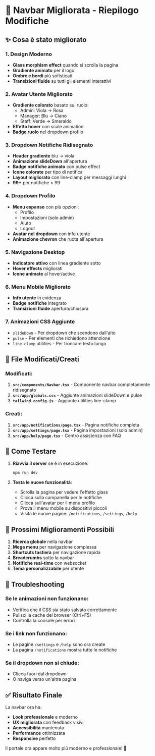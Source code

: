 # 🎨 Navbar Migliorata - Riepilogo Modifiche

## ✨ Cosa è stato migliorato

### 1. **Design Moderno**
- **Glass morphism effect** quando si scrolla la pagina
- **Gradiente animato** per il logo
- **Ombre e bordi** più sofisticati
- **Transizioni fluide** su tutti gli elementi interattivi

### 2. **Avatar Utente Migliorato**
- **Gradiente colorato** basato sul ruolo:
  - Admin: Viola → Rosa
  - Manager: Blu → Ciano  
  - Staff: Verde → Smeraldo
- **Effetto hover** con scale animation
- **Badge ruolo** nel dropdown profilo

### 3. **Dropdown Notifiche Ridisegnato**
- **Header gradiente** blu → viola
- **Animazione slideDown** all'apertura
- **Badge notifiche animato** con pulse effect
- **Icone colorate** per tipo di notifica
- **Layout migliorato** con line-clamp per messaggi lunghi
- **99+** per notifiche > 99

### 4. **Dropdown Profilo**
- **Menu espanso** con più opzioni:
  - Profilo
  - Impostazioni (solo admin)
  - Aiuto
  - Logout
- **Avatar nel dropdown** con info utente
- **Animazione chevron** che ruota all'apertura

### 5. **Navigazione Desktop**
- **Indicatore attivo** con linea gradiente sotto
- **Hover effects** migliorati
- **Icone animate** al hover/active

### 6. **Menu Mobile Migliorato**
- **Info utente** in evidenza
- **Badge notifiche** integrato
- **Transizioni fluide** apertura/chiusura

### 7. **Animazioni CSS Aggiunte**
- `slideDown` - Per dropdown che scendono dall'alto
- `pulse` - Per elementi che richiedono attenzione
- `line-clamp` utilities - Per troncare testo lungo

## 📄 File Modificati/Creati

### Modificati:
1. **`src/components/Navbar.tsx`** - Componente navbar completamente ridisegnato
2. **`src/app/globals.css`** - Aggiunte animazioni slideDown e pulse
3. **`tailwind.config.js`** - Aggiunte utilities line-clamp

### Creati:
1. **`src/app/notifications/page.tsx`** - Pagina notifiche completa
2. **`src/app/settings/page.tsx`** - Pagina impostazioni (solo admin)
3. **`src/app/help/page.tsx`** - Centro assistenza con FAQ

## 🚀 Come Testare

1. **Riavvia il server** se è in esecuzione:
   ```bash
   npm run dev
   ```

2. **Testa le nuove funzionalità**:
   - Scrolla la pagina per vedere l'effetto glass
   - Clicca sulla campanella per le notifiche
   - Clicca sull'avatar per il menu profilo
   - Prova il menu mobile su dispositivi piccoli
   - Visita le nuove pagine: `/notifications`, `/settings`, `/help`

## 🎯 Prossimi Miglioramenti Possibili

1. **Ricerca globale** nella navbar
2. **Mega menu** per navigazione complessa
3. **Shortcuts tastiera** per navigazione rapida
4. **Breadcrumbs** sotto la navbar
5. **Notifiche real-time** con websocket
6. **Tema personalizzabile** per utente

## 🐛 Troubleshooting

### Se le animazioni non funzionano:
- Verifica che il CSS sia stato salvato correttamente
- Pulisci la cache del browser (Ctrl+F5)
- Controlla la console per errori

### Se i link non funzionano:
- Le pagine `/settings` e `/help` sono ora create
- La pagina `/notifications` mostra tutte le notifiche

### Se il dropdown non si chiude:
- Clicca fuori dal dropdown
- O naviga verso un'altra pagina

## ✅ Risultato Finale

La navbar ora ha:
- **Look professionale** e moderno
- **UX migliorata** con feedback visivi
- **Accessibilità** mantenuta
- **Performance** ottimizzata
- **Responsive** perfetto

Il portale ora appare molto più moderno e professionale! 🎉
